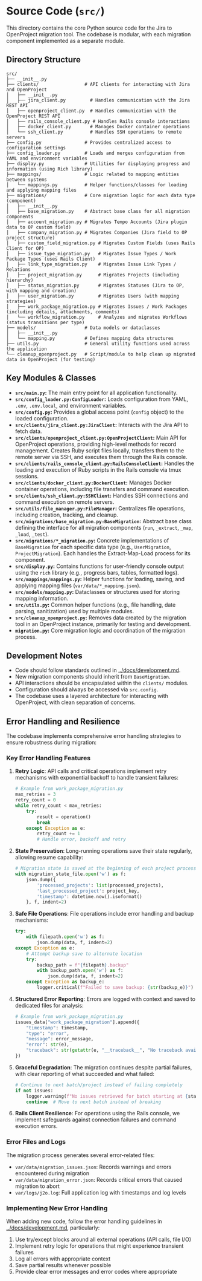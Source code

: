 # Source Code (`src/`)

This directory contains the core Python source code for the Jira to OpenProject migration tool. The codebase is modular, with each migration component implemented as a separate module.

## Directory Structure

```plain
src/
├── __init__.py
├── clients/                 # API clients for interacting with Jira and OpenProject
│   ├── __init__.py
│   ├── jira_client.py         # Handles communication with the Jira REST API
│   ├── openproject_client.py  # Handles communication with the OpenProject REST API
│   ├── rails_console_client.py # Handles Rails console interactions
│   ├── docker_client.py       # Manages Docker container operations
│   └── ssh_client.py          # Handles SSH operations to remote servers
├── config.py                # Provides centralized access to configuration settings
├── config_loader.py         # Loads and merges configuration from YAML and environment variables
├── display.py               # Utilities for displaying progress and information (using Rich library)
├── mappings/                # Logic related to mapping entities between systems
│   └── mappings.py          # Helper functions/classes for loading and applying mapping files
├── migrations/              # Core migration logic for each data type (component)
│   ├── __init__.py
│   ├── base_migration.py    # Abstract base class for all migration components
│   ├── account_migration.py # Migrates Tempo Accounts (Jira plugin data to OP custom field)
│   ├── company_migration.py # Migrates Companies (Jira field to OP project structure)
│   ├── custom_field_migration.py # Migrates Custom Fields (uses Rails Client for OP)
│   ├── issue_type_migration.py   # Migrates Issue Types / Work Package Types (uses Rails Client)
│   ├── link_type_migration.py    # Migrates Issue Link Types / Relations
│   ├── project_migration.py      # Migrates Projects (including hierarchy)
│   ├── status_migration.py       # Migrates Statuses (Jira to OP, with mapping and creation)
│   ├── user_migration.py         # Migrates Users (with mapping strategies)
│   ├── work_package_migration.py # Migrates Issues / Work Packages (including details, attachments, comments)
│   └── workflow_migration.py     # Analyzes and migrates Workflows (status transitions per type)
├── models/                  # Data models or dataclasses
│   ├── __init__.py
│   └── mapping.py           # Defines mapping data structures
├── utils.py                 # General utility functions used across the application
└── cleanup_openproject.py   # Script/module to help clean up migrated data in OpenProject (for testing)
```

## Key Modules & Classes

* **`src/main.py`:** The main entry point for all application functionality.
* **`src/config_loader.py:ConfigLoader`:** Loads configuration from YAML, `.env`, `.env.local`, and environment variables.
* **`src/config.py`:** Provides a global access point (`config` object) to the loaded configuration.
* **`src/clients/jira_client.py:JiraClient`:** Interacts with the Jira API to fetch data.
* **`src/clients/openproject_client.py:OpenProjectClient`:** Main API for OpenProject operations, providing high-level methods for record management. Creates Ruby script files locally, transfers them to the remote server via SSH, and executes them through the Rails console.
* **`src/clients/rails_console_client.py:RailsConsoleClient`:** Handles the loading and execution of Ruby scripts in the Rails console via tmux sessions.
* **`src/clients/docker_client.py:DockerClient`:** Manages Docker container operations, including file transfers and command execution.
* **`src/clients/ssh_client.py:SSHClient`:** Handles SSH connections and command execution on remote servers.
* **`src/utils/file_manager.py:FileManager`:** Centralizes file operations, including creation, tracking, and cleanup.
* **`src/migrations/base_migration.py:BaseMigration`:** Abstract base class defining the interface for all migration components (`run`, `_extract`, `_map`, `_load`, `_test`).
* **`src/migrations/*_migration.py`:** Concrete implementations of `BaseMigration` for each specific data type (e.g., `UserMigration`, `ProjectMigration`). Each handles the Extract-Map-Load process for its component.
* **`src/display.py`:** Contains functions for user-friendly console output using the `rich` library (e.g., progress bars, tables, formatted logs).
* **`src/mappings/mappings.py`:** Helper functions for loading, saving, and applying mapping files (`var/data/*_mapping.json`).
* **`src/models/mapping.py`:** Dataclasses or structures used for storing mapping information.
* **`src/utils.py`:** Common helper functions (e.g., file handling, date parsing, sanitization) used by multiple modules.
* **`src/cleanup_openproject.py`:** Removes data created by the migration tool in an OpenProject instance, primarily for testing and development.
* **`migration.py`:** Core migration logic and coordination of the migration process.

## Development Notes

* Code should follow standards outlined in [../docs/development.md](../docs/development.md).
* New migration components should inherit from `BaseMigration`.
* API interactions should be encapsulated within the `clients/` modules.
* Configuration should always be accessed via `src.config`.
* The codebase uses a layered architecture for interacting with OpenProject, with clean separation of concerns.

## Error Handling and Resilience

The codebase implements comprehensive error handling strategies to ensure robustness during migration:

### Key Error Handling Features

1. **Retry Logic**: API calls and critical operations implement retry mechanisms with exponential backoff to handle transient failures:

   ```python
   # Example from work_package_migration.py
   max_retries = 3
   retry_count = 0
   while retry_count < max_retries:
       try:
           result = operation()
           break
       except Exception as e:
           retry_count += 1
           # Handle error, backoff and retry
   ```

2. **State Preservation**: Long-running operations save their state regularly, allowing resume capability:

   ```python
   # Migration state is saved at the beginning of each project processing
   with migration_state_file.open('w') as f:
       json.dump({
           'processed_projects': list(processed_projects),
           'last_processed_project': project_key,
           'timestamp': datetime.now().isoformat()
       }, f, indent=2)
   ```

3. **Safe File Operations**: File operations include error handling and backup mechanisms:

   ```python
   try:
       with filepath.open('w') as f:
           json.dump(data, f, indent=2)
   except Exception as e:
       # Attempt backup save to alternate location
       try:
           backup_path = f"{filepath}.backup"
           with backup_path.open('w') as f:
               json.dump(data, f, indent=2)
       except Exception as backup_e:
           logger.critical(f"Failed to save backup: {str(backup_e)}")
   ```

4. **Structured Error Reporting**: Errors are logged with context and saved to dedicated files for analysis:

   ```python
   # Example from work_package_migration.py
   issues_data["work_package_migration"].append({
       "timestamp": timestamp,
       "type": "error",
       "message": error_message,
       "error": str(e),
       "traceback": str(getattr(e, "__traceback__", "No traceback available"))
   })
   ```

5. **Graceful Degradation**: The migration continues despite partial failures, with clear reporting of what succeeded and what failed:

   ```python
   # Continue to next batch/project instead of failing completely
   if not issues:
       logger.warning(f"No issues retrieved for batch starting at {start_at}")
       continue  # Move to next batch instead of breaking
   ```

6. **Rails Client Resilience**: For operations using the Rails console, we implement safeguards against connection failures and command execution errors.

### Error Files and Logs

The migration process generates several error-related files:

* `var/data/migration_issues.json`: Records warnings and errors encountered during migration
* `var/data/migration_error.json`: Records critical errors that caused migration to abort
* `var/logs/j2o.log`: Full application log with timestamps and log levels

### Implementing New Error Handling

When adding new code, follow the error handling guidelines in [../docs/development.md](../docs/development.md), particularly:

1. Use try/except blocks around all external operations (API calls, file I/O)
2. Implement retry logic for operations that might experience transient failures
3. Log all errors with appropriate context
4. Save partial results whenever possible
5. Provide clear error messages and error codes where appropriate
